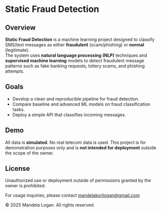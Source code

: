 # Static Fraud Detection

## Overview

**Static Fraud Detection** is a machine learning project designed to classify SMS/text messages as either **fraudulent** (scam/phishing) or **normal** (legitimate).  
The system uses **natural language processing (NLP)** techniques and **supervised machine learning** models to detect fraudulent message patterns such as fake banking requests, lottery scams, and phishing attempts.

## Goals

- Develop a clean and reproducible pipeline for fraud detection.
- Compare baseline and advanced ML models on fraud classification tasks.
- Deploy a simple API that classifies incoming messages.


## Demo
All data is **simulated**. No real telecom data is used. This project is for demonstration purposes only and is **not intended for deployment** outside the scope of the owner.

## License  
Unauthorized use or deployment outside of permissions granted by the owner is prohibited.

For usage inquiries, please contact mandelakorilogan@gmail.com

© 2025 Mandela Logan. All rights reserved.
